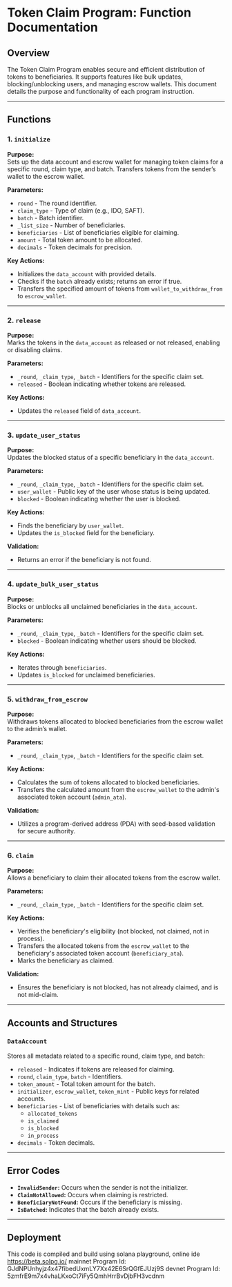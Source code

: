 # Token Claim Program: Function Documentation 

## Overview
The Token Claim Program enables secure and efficient distribution of tokens to beneficiaries. It supports features like bulk updates, blocking/unblocking users, and managing escrow wallets. This document details the purpose and functionality of each program instruction.

---

## Functions

### 1. `initialize`
**Purpose:**  
Sets up the data account and escrow wallet for managing token claims for a specific round, claim type, and batch. Transfers tokens from the sender’s wallet to the escrow wallet.

**Parameters:**  
- `round` - The round identifier.
- `claim_type` - Type of claim (e.g., IDO, SAFT).
- `batch` - Batch identifier.
- `_list_size` - Number of beneficiaries.
- `beneficiaries` - List of beneficiaries eligible for claiming.
- `amount` - Total token amount to be allocated.
- `decimals` - Token decimals for precision.

**Key Actions:**  
- Initializes the `data_account` with provided details.
- Checks if the `batch` already exists; returns an error if true.
- Transfers the specified amount of tokens from `wallet_to_withdraw_from` to `escrow_wallet`.

---

### 2. `release`
**Purpose:**  
Marks the tokens in the `data_account` as released or not released, enabling or disabling claims.

**Parameters:**  
- `_round`, `_claim_type`, `_batch` - Identifiers for the specific claim set.
- `released` - Boolean indicating whether tokens are released.

**Key Actions:**  
- Updates the `released` field of `data_account`.

---

### 3. `update_user_status`
**Purpose:**  
Updates the blocked status of a specific beneficiary in the `data_account`.

**Parameters:**  
- `_round`, `_claim_type`, `_batch` - Identifiers for the specific claim set.
- `user_wallet` - Public key of the user whose status is being updated.
- `blocked` - Boolean indicating whether the user is blocked.

**Key Actions:**  
- Finds the beneficiary by `user_wallet`.
- Updates the `is_blocked` field for the beneficiary.

**Validation:**  
- Returns an error if the beneficiary is not found.

---

### 4. `update_bulk_user_status`
**Purpose:**  
Blocks or unblocks all unclaimed beneficiaries in the `data_account`.

**Parameters:**  
- `_round`, `_claim_type`, `_batch` - Identifiers for the specific claim set.
- `blocked` - Boolean indicating whether users should be blocked.

**Key Actions:**  
- Iterates through `beneficiaries`.
- Updates `is_blocked` for unclaimed beneficiaries.

---

### 5. `withdraw_from_escrow`
**Purpose:**  
Withdraws tokens allocated to blocked beneficiaries from the escrow wallet to the admin’s wallet.

**Parameters:**  
- `_round`, `_claim_type`, `_batch` - Identifiers for the specific claim set.

**Key Actions:**  
- Calculates the sum of tokens allocated to blocked beneficiaries.
- Transfers the calculated amount from the `escrow_wallet` to the admin's associated token account (`admin_ata`).

**Validation:**  
- Utilizes a program-derived address (PDA) with seed-based validation for secure authority.

---

### 6. `claim`
**Purpose:**  
Allows a beneficiary to claim their allocated tokens from the escrow wallet.

**Parameters:**  
- `_round`, `_claim_type`, `_batch` - Identifiers for the specific claim set.

**Key Actions:**  
- Verifies the beneficiary's eligibility (not blocked, not claimed, not in process).
- Transfers the allocated tokens from the `escrow_wallet` to the beneficiary's associated token account (`beneficiary_ata`).
- Marks the beneficiary as claimed.

**Validation:**  
- Ensures the beneficiary is not blocked, has not already claimed, and is not mid-claim.

---

## Accounts and Structures

### `DataAccount`
Stores all metadata related to a specific round, claim type, and batch:
- `released` - Indicates if tokens are released for claiming.
- `round`, `claim_type`, `batch` - Identifiers.
- `token_amount` - Total token amount for the batch.
- `initializer`, `escrow_wallet`, `token_mint` - Public keys for related accounts.
- `beneficiaries` - List of beneficiaries with details such as:
  - `allocated_tokens`
  - `is_claimed`
  - `is_blocked`
  - `in_process`
- `decimals` - Token decimals.

---

## Error Codes
- **`InvalidSender`:** Occurs when the sender is not the initializer.
- **`ClaimNotAllowed`:** Occurs when claiming is restricted.
- **`BeneficiaryNotFound`:** Occurs if the beneficiary is missing.
- **`IsBatched`:** Indicates that the batch already exists.

---

## Deployment
This code is compiled and build using solana playground, online ide https://beta.solpg.io/
mainnet Program Id: GJdNPUnhyjz4x47fibedUxmLY7Xx42E6SrQGfEJUzj9S
devnet Program Id: 5zmfrE9m7x4vhaLKxoCt7iFy5QmhHrrBvDjbFH3vcdnm

